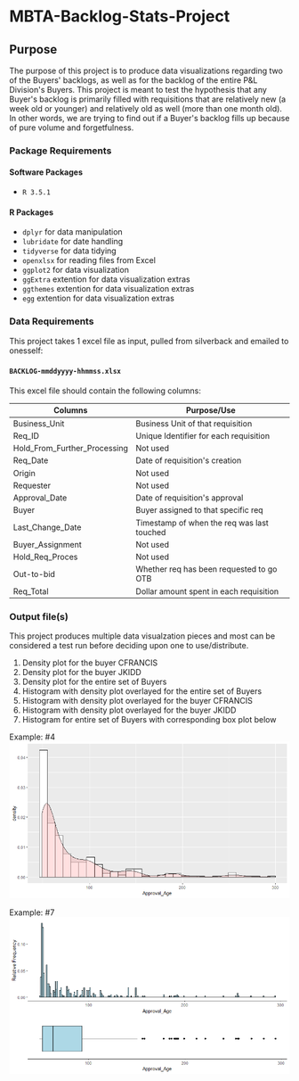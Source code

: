 # MBTA-Backlog-Stats-Project

## Purpose

The purpose of this project is to produce data visualizations regarding two of the Buyers' backlogs, as well as for the backlog of the entire P&L Division's Buyers. This project is meant to test the hypothesis that any Buyer's backlog is primarily filled with requisitions that are relatively new (a week old or younger) and relatively old as well (more than one month old). In other words, we are trying to find out if a Buyer's backlog fills up because of pure volume and forgetfulness.

### Package Requirements

#### Software Packages

* `R 3.5.1`

#### R Packages

* `dplyr` for data manipulation 
* `lubridate` for date handling
* `tidyverse` for data tidying
* `openxlsx` for reading files from Excel
* `ggplot2` for data visualization 
* `ggExtra` extention for data visualization extras
* `ggthemes` extention for data visualization extras
* `egg` extention for data visualization extras

### Data Requirements

This project takes 1 excel file as input, pulled from silverback and emailed to onesself:

#### `BACKLOG-mmddyyyy-hhmmss.xlsx` 

This excel file should contain the following columns:

| Columns                      | Purpose/Use                               |
| ---------------------------- | ----------------------------------------- |
| Business_Unit                | Business Unit of that requisition         |
| Req_ID                       | Unique Identifier for each requisition    |
| Hold_From_Further_Processing | Not used                                  |
| Req_Date                     | Date of requisition's creation            |
| Origin                       | Not used                                  |
| Requester                    | Not used                                  |
| Approval_Date                | Date of requisition's approval            |
| Buyer                        | Buyer assigned to that specific req       |
| Last_Change_Date             | Timestamp of when the req was last touched|
| Buyer_Assignment             | Not used                                  |
| Hold_Req_Proces              | Not used                                  |
| Out-to-bid                   | Whether req has been requested to go OTB  |
| Req_Total                    | Dollar amount spent in each requisition   |

### Output file(s)

This project produces multiple data visualzation pieces and most can be considered a test run before deciding upon one to use/distribute.

1. Density plot for the buyer CFRANCIS
2. Density plot for the buyer JKIDD
3. Density plot for the entire set of Buyers
4. Histogram with density plot overlayed for the entire set of Buyers
5. Histogram with density plot overlayed for the buyer CFRANCIS
6. Histogram with density plot overlayed for the buyer JKIDD
7. Histogram for entire set of Buyers with corresponding box plot below

Example: #4
![](https://github.com/ncagliuso/MBTA-Backlog-Stats-Project/blob/master/Total%20Buyers%20Graph.png)

Example: #7
![](https://github.com/ncagliuso/MBTA-Backlog-Stats-Project/blob/master/Total%20Buyers%20Double%20Plot.png)
